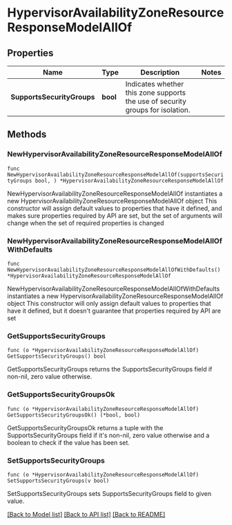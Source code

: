 # HypervisorAvailabilityZoneResourceResponseModelAllOf

## Properties

Name | Type | Description | Notes
------------ | ------------- | ------------- | -------------
**SupportsSecurityGroups** | **bool** | Indicates whether this zone supports the use of security groups for isolation. | 

## Methods

### NewHypervisorAvailabilityZoneResourceResponseModelAllOf

`func NewHypervisorAvailabilityZoneResourceResponseModelAllOf(supportsSecurityGroups bool, ) *HypervisorAvailabilityZoneResourceResponseModelAllOf`

NewHypervisorAvailabilityZoneResourceResponseModelAllOf instantiates a new HypervisorAvailabilityZoneResourceResponseModelAllOf object
This constructor will assign default values to properties that have it defined,
and makes sure properties required by API are set, but the set of arguments
will change when the set of required properties is changed

### NewHypervisorAvailabilityZoneResourceResponseModelAllOfWithDefaults

`func NewHypervisorAvailabilityZoneResourceResponseModelAllOfWithDefaults() *HypervisorAvailabilityZoneResourceResponseModelAllOf`

NewHypervisorAvailabilityZoneResourceResponseModelAllOfWithDefaults instantiates a new HypervisorAvailabilityZoneResourceResponseModelAllOf object
This constructor will only assign default values to properties that have it defined,
but it doesn't guarantee that properties required by API are set

### GetSupportsSecurityGroups

`func (o *HypervisorAvailabilityZoneResourceResponseModelAllOf) GetSupportsSecurityGroups() bool`

GetSupportsSecurityGroups returns the SupportsSecurityGroups field if non-nil, zero value otherwise.

### GetSupportsSecurityGroupsOk

`func (o *HypervisorAvailabilityZoneResourceResponseModelAllOf) GetSupportsSecurityGroupsOk() (*bool, bool)`

GetSupportsSecurityGroupsOk returns a tuple with the SupportsSecurityGroups field if it's non-nil, zero value otherwise
and a boolean to check if the value has been set.

### SetSupportsSecurityGroups

`func (o *HypervisorAvailabilityZoneResourceResponseModelAllOf) SetSupportsSecurityGroups(v bool)`

SetSupportsSecurityGroups sets SupportsSecurityGroups field to given value.



[[Back to Model list]](../README.md#documentation-for-models) [[Back to API list]](../README.md#documentation-for-api-endpoints) [[Back to README]](../README.md)


